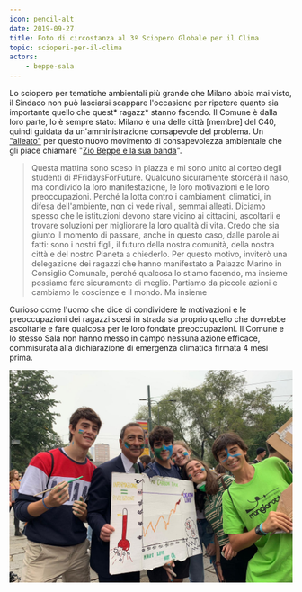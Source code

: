 ```yaml
---
icon: pencil-alt
date: 2019-09-27
title: Foto di circostanza al 3º Sciopero Globale per il Clima
topic: scioperi-per-il-clima
actors:
    - beppe-sala
---
```


Lo sciopero per tematiche ambientali più grande che Milano abbia mai visto, il Sindaco non può lasciarsi scappare l'occasione per ripetere quanto sia importante quello che quest* ragazz* stanno facendo. Il Comune è dalla loro parte, lo è sempre stato: Milano è una delle città [membre] del C40, quindi guidata da un'amministrazione consapevole del problema. Un ["alleato"](https://www.facebook.com/beppesalasindaco/posts/2508791702723384) per questo nuovo movimento di consapevolezza ambientale che gli piace chiamare "[Zio Beppe e la sua banda](https://www.instagram.com/p/B26XUiZIX7n/)".

> Questa mattina sono sceso in piazza e mi sono unito al corteo degli studenti di #FridaysForFuture. Qualcuno sicuramente storcerà il naso, ma condivido la loro manifestazione, le loro motivazioni e le loro preoccupazioni. Perché la lotta contro i cambiamenti climatici, in difesa dell'ambiente, non ci vede rivali, semmai alleati.
> Diciamo spesso che le istituzioni devono stare vicino ai cittadini, ascoltarli e trovare soluzioni per migliorare la loro qualità di vita. Credo che sia giunto il momento di passare, anche in questo caso, dalle parole ai fatti: sono i nostri figli, il futuro della nostra comunità, della nostra città e del nostro Pianeta a chiederlo. Per questo motivo, inviterò una delegazione dei ragazzi che hanno manifestato a Palazzo Marino in Consiglio Comunale, perché qualcosa lo stiamo facendo, ma insieme possiamo fare sicuramente di meglio. Partiamo da piccole azioni e cambiamo le coscienze e il mondo. Ma insieme

Curioso come l'uomo che dice di condividere le motivazioni e le preoccupazioni dei ragazzi scesi in strada sia proprio quello che dovrebbe ascoltarle e fare qualcosa per le loro fondate preoccupazioni. 
Il Comune e lo stesso Sala non hanno messo in campo nessuna azione efficace, commisurata alla dichiarazione di emergenza climatica firmata 4 mesi prima.

![](../../../../../media/actors/beppe-sala/beppe-sala-fb-post-2019-09-27.jpg)